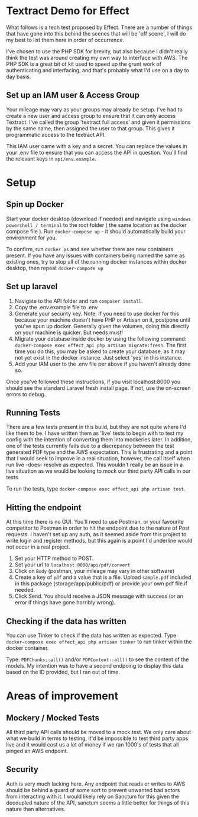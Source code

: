 # Textract Demo for Effect 
What follows is a tech test proposed by Effect.   There are a number of things that have gone into this behind the scenes that will be 'off scene', I will do my best to list them here in order of occurrence.

I've chosen to use the PHP SDK for brevity, but also because I didn't really think the test was around creating my own way to interface with AWS.   The PHP SDK is a great bit of kit used to speed up the grunt work of authenticating and interfacing, and that's probably what I'd use on a day to day basis.

## Set up an IAM user & Access Group
Your mileage may vary as your groups may already be setup.  I've had to create a new user and access group to ensure that it can only access Textract.  I've called the group 'textract full access' and given it permissions by the same name, then assigned the user to that group.  This gives it programmatic access to the textract API.

This IAM user came with a key and a secret.  You can replace the values in your .env file to ensure that you can access the API in question.  You'll find the relevant keys in `api/env.example`.

# Setup

## Spin up Docker
Start your docker desktop (download if needed) and navigate using `windows powershell / terminal` to the root folder ( the same location as the docker compose file ).   Run `docker-compose up` - it should automatically build your environment for you.

To confirm, run `docker ps` and see whether there are new containers present.   If you have any issues with containers being named the same as existing ones, try to stop all of the running docker instances within docker desktop, then repeat `docker-compose up`

## Set up laravel

1. Navigate to the API folder and run `composer install`.
2. Copy the .env.example file to .env
3. Generate your security key.  Note: If you need to use docker for this because your machine doesn't have PHP or Artisan on it, postpone until you've spun up docker.  Generally given the volumes, doing this directly on your machine is quicker.  But needs must!
4. Migrate your database inside docker by using the following command: `docker-compose exec effect_api php artisan migrate:fresh`.  The first time you do this, you may be asked to create your database, as it may not yet exist in the docker instance.  Just select 'yes' in this instance.
5. Add your IAM user to the .env file per above if you haven't already done so.

Once you've followed these instructions, if you visit localhost:8000 you should see the standard Laravel fresh install page.  If not, use the on-screen errors to debug. 

## Running Tests
There are a few tests present in this build, but they are not quite where I'd like them to be.  I have written them as 'live' tests to begin with to test my config with the intention of converting them into mockeries later.  In addition, one of the tests currently fails due to a discrepancy between the test generated PDF type and the AWS expectation.   This is frustrating and a point that I would seek to improve in a real situation, however, the call itself when run live -does- resolve as expected.  This wouldn't really be an issue in a live situation as we would be looking to mock our third party API calls in our tests.

To run the tests, type `docker-compose exec effect_api php artisan test`.

## Hitting the endpoint
At this time there is no GUI.  You'll need to use Postman, or your favourite competitor to Postman in order to hit the endpoint due to the nature of Post requests.  I haven't set up any auth, as it seemed aside from this project to write login and register methods, but this again is a point I'd underline would not occur in a real project.

1. Set your HTTP method to POST.
2. Set your url to `localhost:8000/api/pdf/convert`
3. Click on `Body` (postman, your mileage may vary in other software)
4. Create a key of `pdf` and a value that is a file.  Upload `sample.pdf` included in this package (storage/app/public/pdf) or provide your own pdf file if needed.
5. Click Send.  You should receive a JSON message with success (or an error if things have gone horribly wrong).


## Checking if the data has written
You can use Tinker to check if the data has written as expected.  Type `docker-compose exec effect_api php artisan tinker` to run tinker within the docker container.

Type: `PDFChunks::all()` and/or `PDFContent::all()` to see the content of the models.   My intention was to have a second endpoing to display this data based on the ID provided, but I ran out of time.



# Areas of improvement

## Mockery / Mocked Tests
All third party API calls should be moved to a mock test.  We only care about what we build in terms to testing, it'd be impossible to test third party apps live and it would cost us a lot of money if we ran 1000's of tests that all pinged an AWS endpoint.

## Security
Auth is very much lacking here.  Any endpoint that reads or writes to AWS should be behind a guard of some sort to prevent unwanted bad actors from interacting with it.  I would likely rely on Sanctum for this given the decoupled nature of the API, sanctum seems a little better for things of this nature than alternatives.

## 

